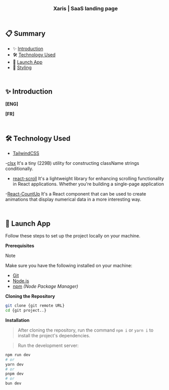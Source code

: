 <div align="center">
  <a href="" target="_blanck"><img src="./public" alt=""></a>
   <div align="center"></div>
  <h3 align="center">Xaris | SaaS landing page</h3>
</div>

## <br /> 📋 <a name="table">Summary</a>

- ✨ [Introduction](#introduction)
- 🛠 [Technology Used](#tech-stack)
- 🚀 [Launch App](#launch-app)
- 🎨 [Styling](#style)

## <br /> <a name="introduction">✨ Introduction</a>

**[ENG]**

**[FR]**

## <br /> <a name="tech-stack">🛠 Technology Used</a>

- [TailwindCSS](https://tailwindcss.com/docs/installation)

-[clsx](https://www.npmjs.com/package/clsx)
It's a tiny (229B) utility for constructing className strings conditionally.

- [react-scroll](https://www.npmjs.com/package/react-scroll)
It's a lightweight library for enhancing scrolling functionality in React applications. Whether you're building a single-page application

-[React-CountUp](https://www.npmjs.com/package/react-countup)
It's a React component that can be used to create animations that display numerical data in a more interesting way.


## <br /> <a name="launch-app">🚀 Launch App</a>

Follow these steps to set up the project locally on your machine.

**Prerequisites**

>[!NOTE]
> Make sure you have the following installed on your machine:

- [Git](https://git-scm.com/)
- [Node.js](https://nodejs.org/en)
- [npm](https://www.npmjs.com/) *(Node Package Manager)*

**Cloning the Repository**

```bash
git clone {git remote URL}
cd {git project..}
```

**Installation**

> After cloning the repository, run the command `npm i` or `yarn i` to install the project's dependencies.

> Run the development server:

```bash
npm run dev
# or
yarn dev
# or
pnpm dev
# or
bun dev
```